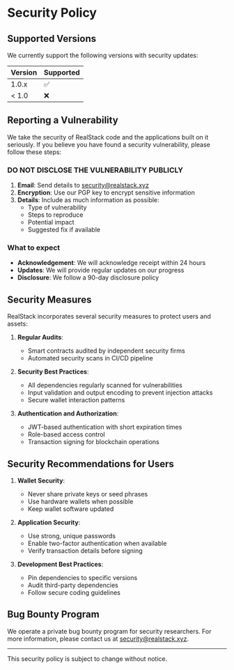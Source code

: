 # Security Policy

## Supported Versions

We currently support the following versions with security updates:

| Version | Supported          |
| ------- | ------------------ |
| 1.0.x   | :white_check_mark: |
| < 1.0   | :x:                |

## Reporting a Vulnerability

We take the security of RealStack code and the applications built on it seriously. If you believe you have found a security vulnerability, please follow these steps:

### DO NOT DISCLOSE THE VULNERABILITY PUBLICLY

1. **Email**: Send details to security@realstack.xyz
2. **Encryption**: Use our PGP key to encrypt sensitive information
3. **Details**: Include as much information as possible:
   - Type of vulnerability
   - Steps to reproduce
   - Potential impact
   - Suggested fix if available

### What to expect

- **Acknowledgement**: We will acknowledge receipt within 24 hours
- **Updates**: We will provide regular updates on our progress
- **Disclosure**: We follow a 90-day disclosure policy

## Security Measures

RealStack incorporates several security measures to protect users and assets:

1. **Regular Audits**: 
   - Smart contracts audited by independent security firms
   - Automated security scans in CI/CD pipeline

2. **Security Best Practices**:
   - All dependencies regularly scanned for vulnerabilities
   - Input validation and output encoding to prevent injection attacks
   - Secure wallet interaction patterns

3. **Authentication and Authorization**:
   - JWT-based authentication with short expiration times
   - Role-based access control
   - Transaction signing for blockchain operations

## Security Recommendations for Users

1. **Wallet Security**:
   - Never share private keys or seed phrases
   - Use hardware wallets when possible
   - Keep wallet software updated

2. **Application Security**:
   - Use strong, unique passwords
   - Enable two-factor authentication when available
   - Verify transaction details before signing

3. **Development Best Practices**:
   - Pin dependencies to specific versions
   - Audit third-party dependencies
   - Follow secure coding guidelines

## Bug Bounty Program

We operate a private bug bounty program for security researchers. For more information, please contact us at security@realstack.xyz.

---

This security policy is subject to change without notice. 